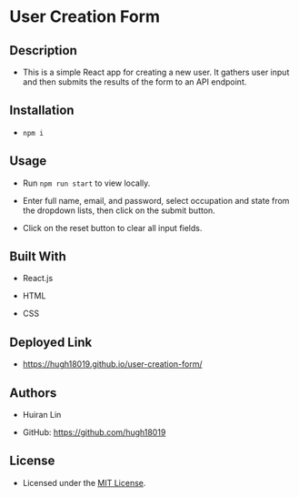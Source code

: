 # User Creation Form

## Description

- This is a simple React app for creating a new user. It gathers user input and then submits the results of the form to an API endpoint.

## Installation

- `npm i`

## Usage

- Run `npm run start` to view locally.

- Enter full name, email, and password, select occupation and state from the dropdown lists, then click on the submit button.

- Click on the reset button to clear all input fields.

## Built With

- React.js

- HTML

- CSS

## Deployed Link

- https://hugh18019.github.io/user-creation-form/

## Authors

- Huiran Lin

- GitHub: https://github.com/hugh18019

## License

- Licensed under the [MIT License](LICENSE).